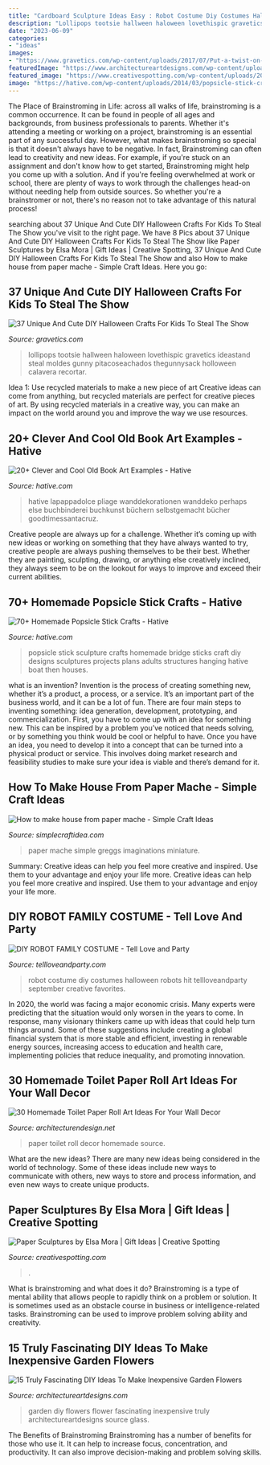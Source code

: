 ```yaml
---
title: "Cardboard Sculpture Ideas Easy : Robot Costume Diy Costumes Halloween Robots Hit Tellloveandparty September Creative Favorites"
description: "Lollipops tootsie hallween haloween lovethispic gravetics ideastand steal moldes gunny pitacoseachados thegunnysack holloween calavera recortar"
date: "2023-06-09"
categories:
- "ideas"
images:
- "https://www.gravetics.com/wp-content/uploads/2017/07/Put-a-twist-on-the-classic-ghost-lollipops-and-make-pumpkin-pops-using-Tootsie-Pops-for-Halloween-this-year.jpg"
featuredImage: "https://www.architectureartdesigns.com/wp-content/uploads/2016/02/12-42.jpg"
featured_image: "https://www.creativespotting.com/wp-content/uploads/2014/10/5453db626f032.jpg"
image: "https://hative.com/wp-content/uploads/2014/03/popsicle-stick-crafts/49-large-popsicle-stick-sculpture.jpg"
---
```



The Place of Brainstroming in Life:
across all walks of life, brainstroming is a common occurrence. It can be found in people of all ages and backgrounds, from business professionals to parents. Whether it's attending a meeting or working on a project, brainstroming is an essential part of any successful day. However, what makes brainstroming so special is that it doesn't always have to be negative. In fact, Brainstroming can often lead to creativity and new ideas. For example, if you're stuck on an assignment and don't know how to get started, Brainstroming might help you come up with a solution. And if you're feeling overwhelmed at work or school, there are plenty of ways to work through the challenges head-on without needing help from outside sources. So whether you're a brainstromer or not, there's no reason not to take advantage of this natural process!

	

		
searching about 37 Unique And Cute DIY Halloween Crafts For Kids To Steal The Show you've visit to the right page. We have 8 Pics about 37 Unique And Cute DIY Halloween Crafts For Kids To Steal The Show like Paper Sculptures by Elsa Mora | Gift Ideas | Creative Spotting, 37 Unique And Cute DIY Halloween Crafts For Kids To Steal The Show and also How to make house from paper mache - Simple Craft Ideas. Here you go:
		
    
## 37 Unique And Cute DIY Halloween Crafts For Kids To Steal The Show

<img loading=lazy src="https://www.gravetics.com/wp-content/uploads/2017/07/Put-a-twist-on-the-classic-ghost-lollipops-and-make-pumpkin-pops-using-Tootsie-Pops-for-Halloween-this-year.jpg" onerror="this.onerror=null;this.src='https://tse1.mm.bing.net/th?id=OIP.ugPwhMpSgot4BQIwXePocgHaWO&amp;pid=15.1';" alt="37 Unique And Cute DIY Halloween Crafts For Kids To Steal The Show">

_Source: gravetics.com_

>lollipops tootsie hallween haloween lovethispic gravetics ideastand steal moldes gunny pitacoseachados thegunnysack holloween calavera recortar. 

	

Idea 1: Use recycled materials to make a new piece of art
Creative ideas can come from anything, but recycled materials are perfect for creative pieces of art. By using recycled materials in a creative way, you can make an impact on the world around you and improve the way we use resources.

    
## 20+ Clever And Cool Old Book Art Examples - Hative

<img loading=lazy src="http://hative.com/wp-content/uploads/2014/05/old-book-art/22-book-wall-art.jpg" onerror="this.onerror=null;this.src='https://tse4.mm.bing.net/th?id=OIP.R4FRLsD_G8-ycv95HnIX3AHaJ4&amp;pid=15.1';" alt="20+ Clever and Cool Old Book Art Examples - Hative">

_Source: hative.com_

>hative lapappadolce pliage wanddekorationen wanddeko perhaps else buchbinderei buchkunst büchern selbstgemacht bücher goodtimessantacruz. 

	

Creative people are always up for a challenge. Whether it’s coming up with new ideas or working on something that they have always wanted to try, creative people are always pushing themselves to be their best. Whether they are painting, sculpting, drawing, or anything else creatively inclined, they always seem to be on the lookout for ways to improve and exceed their current abilities.

    
## 70+ Homemade Popsicle Stick Crafts - Hative

<img loading=lazy src="https://hative.com/wp-content/uploads/2014/03/popsicle-stick-crafts/49-large-popsicle-stick-sculpture.jpg" onerror="this.onerror=null;this.src='https://tse4.mm.bing.net/th?id=OIP.mmbKFZQn4tC79QYikGigdwHaJ4&amp;pid=15.1';" alt="70+ Homemade Popsicle Stick Crafts - Hative">

_Source: hative.com_

>popsicle stick sculpture crafts homemade bridge sticks craft diy designs sculptures projects plans adults structures hanging hative boat then houses. 

	

what is an invention?
Invention is the process of creating something new, whether it’s a product, a process, or a service. It’s an important part of the business world, and it can be a lot of fun.
There are four main steps to inventing something: idea generation, development, prototyping, and commercialization. First, you have to come up with an idea for something new. This can be inspired by a problem you’ve noticed that needs solving, or by something you think would be cool or helpful to have. Once you have an idea, you need to develop it into a concept that can be turned into a physical product or service. This involves doing market research and feasibility studies to make sure your idea is viable and there’s demand for it.

    
## How To Make House From Paper Mache - Simple Craft Ideas

<img loading=lazy src="https://simplecraftidea.com/wp-content/uploads/2016/08/88-9-768x1024-1.jpg" onerror="this.onerror=null;this.src='https://tse2.mm.bing.net/th?id=OIP.-72vMjcHZ6OfAPa5mQLPqQHaJ4&amp;pid=15.1';" alt="How to make house from paper mache - Simple Craft Ideas">

_Source: simplecraftidea.com_

>paper mache simple greggs imaginations miniature. 

	

Summary: Creative ideas can help you feel more creative and inspired. Use them to your advantage and enjoy your life more.
Creative ideas can help you feel more creative and inspired. Use them to your advantage and enjoy your life more.

    
## DIY ROBOT FAMILY COSTUME - Tell Love And Party

<img loading=lazy src="http://tellloveandparty.com/wp-content/uploads/2017/09/Robot-Family-costume-DIY.jpg" onerror="this.onerror=null;this.src='https://tse2.mm.bing.net/th?id=OIP.AdoyEw91n7Qbtwrzn1CZkQHaLH&amp;pid=15.1';" alt="DIY ROBOT FAMILY COSTUME - Tell Love and Party">

_Source: tellloveandparty.com_

>robot costume diy costumes halloween robots hit tellloveandparty september creative favorites. 

	

In 2020, the world was facing a major economic crisis. Many experts were predicting that the situation would only worsen in the years to come. In response, many visionary thinkers came up with ideas that could help turn things around. Some of these suggestions include creating a global financial system that is more stable and efficient, investing in renewable energy sources, increasing access to education and health care, implementing policies that reduce inequality, and promoting innovation.

    
## 30 Homemade Toilet Paper Roll Art Ideas For Your Wall Decor

<img loading=lazy src="https://cdn.architecturendesign.net/wp-content/uploads/2015/02/AD-Toilet-Paper-Roll-Wall-Art-19.jpg" onerror="this.onerror=null;this.src='https://tse3.mm.bing.net/th?id=OIP.AZz7g_qPD6WvdzjvRU8cugHaMY&amp;pid=15.1';" alt="30 Homemade Toilet Paper Roll Art Ideas For Your Wall Decor">

_Source: architecturendesign.net_

>paper toilet roll decor homemade source. 

	

What are the new ideas?
There are many new ideas being considered in the world of technology. Some of these ideas include new ways to communicate with others, new ways to store and process information, and even new ways to create unique products.

    
## Paper Sculptures By Elsa Mora | Gift Ideas | Creative Spotting

<img loading=lazy src="https://www.creativespotting.com/wp-content/uploads/2014/10/5453db626f032.jpg" onerror="this.onerror=null;this.src='https://tse4.mm.bing.net/th?id=OIP.eXXcUMUbOn4QyfPgilX-xgHaJ3&amp;pid=15.1';" alt="Paper Sculptures by Elsa Mora | Gift Ideas | Creative Spotting">

_Source: creativespotting.com_

>. 

	

What is brainstroming and what does it do?
Brainstroming is a type of mental ability that allows people to rapidly think on a problem or solution. It is sometimes used as an obstacle course in business or intelligence-related tasks. Brainstroming can be used to improve problem solving ability and creativity.

    
## 15 Truly Fascinating DIY Ideas To Make Inexpensive Garden Flowers

<img loading=lazy src="https://www.architectureartdesigns.com/wp-content/uploads/2016/02/12-42.jpg" onerror="this.onerror=null;this.src='https://tse1.mm.bing.net/th?id=OIP.iQ2--sk4Jd2GsVRIVQui1AHaJ4&amp;pid=15.1';" alt="15 Truly Fascinating DIY Ideas To Make Inexpensive Garden Flowers">

_Source: architectureartdesigns.com_

>garden diy flowers flower fascinating inexpensive truly architectureartdesigns source glass. 

	

The Benefits of Brainstroming
Brainstroming has a number of benefits for those who use it. It can help to increase focus, concentration, and productivity. It can also improve decision-making and problem solving skills.

